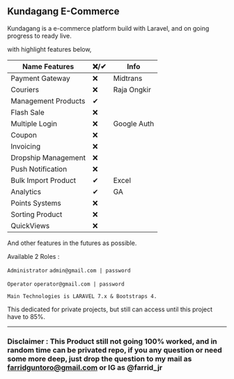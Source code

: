 ## Kundagang E-Commerce

Kundagang is a e-commerce platform build with Laravel,
and on going progress to ready live.

with highlight features below,


|Name Features        |❌/✔| Info        |
|---------------------|-----|-------------|
|Payment Gateway      | ❌  | Midtrans    |
|Couriers             | ❌  | Raja Ongkir |
|Management Products  | ✔   |             |
|Flash Sale           | ❌  |             |
|Multiple Login       | ❌  | Google Auth |
|Coupon               | ❌  |             |
|Invoicing            | ❌  |             |
|Dropship Management  | ❌  |             |
|Push Notification    | ❌  |             |
|Bulk Import Product  | ✔   | Excel       |
|Analytics            | ✔   | GA          |
|Points Systems       | ❌  |             |
|Sorting Product      | ❌  |             |
|QuickViews           | ❌  |             |


And other features in the futures as possible.

Available 2 Roles :

`Administrator`
``admin@gmail.com | password``

`Operator`
``operator@gmail.com | password``

``Main Technologies is LARAVEL 7.x & Bootstraps 4.``

This dedicated for private projects, but still can access until this project have to 85%.

---
### Disclaimer : This Product still not going 100% worked, and in random time can be privated repo, if you any question or need some more deep, just drop the question to my mail as farridguntoro@gmail.com or IG as @farrid_jr 